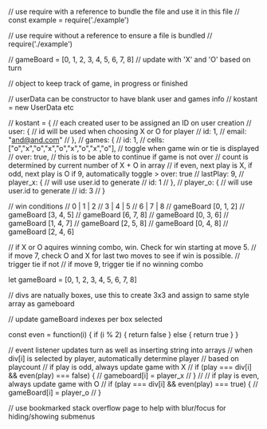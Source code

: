 
// use require with a reference to bundle the file and use it in this file
// const example = require('./example')

// use require without a reference to ensure a file is bundled
// require('./example')

// gameBoard = [0, 1, 2, 3, 4, 5, 6, 7, 8]
// update with 'X' and 'O' based on turn

// object to keep track of game, in progress or finished

// userData can be constructor to have blank user and games info
// kostant = new UserData    etc

// kostant = {
// each created user to be assigned an ID on user creation
//     user: {
// id will be used when choosing X or O for player
//       id: 1,
//       email: "and@and.com"
//      },
//     games: {
//      id: 1,
//      cells: ["o","x","o","x","o","x","o","x","o"],
// toggle when game win or tie is displayed
//      over: true,
// this is to be able to continue if game is not over
// count is determined by current number of X + O in array
// if even, next play is X, if odd, next play is O if 9, automatically toggle > over: true
//      lastPlay: 9,
//      player_x: {   // will use user.id to generate
//        id: 1
//      },
//      player_o: {
// will use user.id to generate
//        id: 3
// }

// win conditions
//  0  |  1  |  2
//  3  |  4  |  5
//  6  |  7  |  8
// gameBoard [0, 1, 2]
// gameBoard [3, 4, 5]
// gameBoard [6, 7, 8]
// gameBoard [0, 3, 6]
// gameBoard [1, 4, 7]
// gameBoard [2, 5, 8]
// gameBoard [0, 4, 8]
// gameBoard [2, 4, 6]

// if X or O aquires winning combo, win. Check for win starting at move 5.
// if move 7, check O and X for last two moves to see if win is possible.
// trigger tie if not
// if move 9, trigger tie if no winning combo

let gameBoard = [0, 1, 2, 3, 4, 5, 6, 7, 8]

// divs are natually boxes, use this to create 3x3 and assign to same style array as gameboard

// update gameBoard indexes per box selected

const even = function(i) {
  if (i % 2) {
    return false
  } else {
    return true
  }
}

// event listener updates turn as well as inserting string into arrays
// when div[i] is selected by player, automatically determine player
// based on playcount
// if play is odd, always update game with X
// if (play === div[i] && even(play) === false) {
//   gameboard[i] = player_x
// }
// // if play is even, always update game with O
// if (play === div[i] && even(play) === true) {
//   gameBoard[i] = player_o
// }

// use bookmarked stack overflow page to help with blur/focus for hiding/showing submenus
